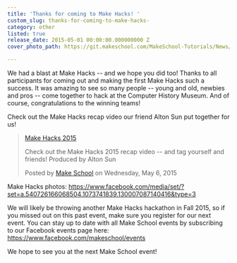 ```yaml
---
title: 'Thanks for coming to Make Hacks! '
custom_slug: thanks-for-coming-to-make-hacks-
category: other
listed: true
release_date: 2015-05-01 00:00:00.000000000 Z
cover_photo_path: https://git.makeschool.com/MakeSchool-Tutorials/News/a2ac1efe3b149411d2dac6d65172899af92d70ff//1860e647-84fd-4c4f-9259-a71d2f586e61/cover_photo.jpeg

---
```

We had a blast at Make Hacks -- and we hope you did too! Thanks to all participants for coming out and making the first Make Hacks such a success. It was amazing to see so many people -- young and old, newbies and pros -- come together to hack at the Computer History Museum.  And of course, congratulations to the winning teams! 

Check out the Make Hacks recap video our friend Alton Sun put together for us! 
<div id="fb-root"></div><script>(function(d, s, id) {  var js, fjs = d.getElementsByTagName(s)[0];  if (d.getElementById(id)) return;  js = d.createElement(s); js.id = id;  js.src = "//connect.facebook.net/en_US/sdk.js#xfbml=1&version=v2.3";  fjs.parentNode.insertBefore(js, fjs);}(document, 'script', 'facebook-jssdk'));</script><div class="fb-video" data-allowfullscreen="true" data-href="https://www.facebook.com/makeschool/videos/540184552789332/"><div class="fb-xfbml-parse-ignore"><blockquote cite="/makeschool/videos/540184552789332/"><a href="/makeschool/videos/540184552789332/">Make Hacks 2015</a><p>Check out the Make Hacks 2015 recap video -- and tag yourself and friends! Produced by Alton Sun</p>Posted by <a href="https://www.facebook.com/makeschool">Make School</a> on Wednesday, May 6, 2015</blockquote></div></div>

Make Hacks photos: https://www.facebook.com/media/set/?set=a.540726166068504.1073741839.130007087140416&type=3

We will likely be throwing another Make Hacks hackathon in Fall 2015, so if you missed out on this past event, make sure you register for our next event. You can stay up to date with all Make School events by subscribing to our Facebook events page here: https://www.facebook.com/makeschool/events

We hope to see you at the next Make School event! 
